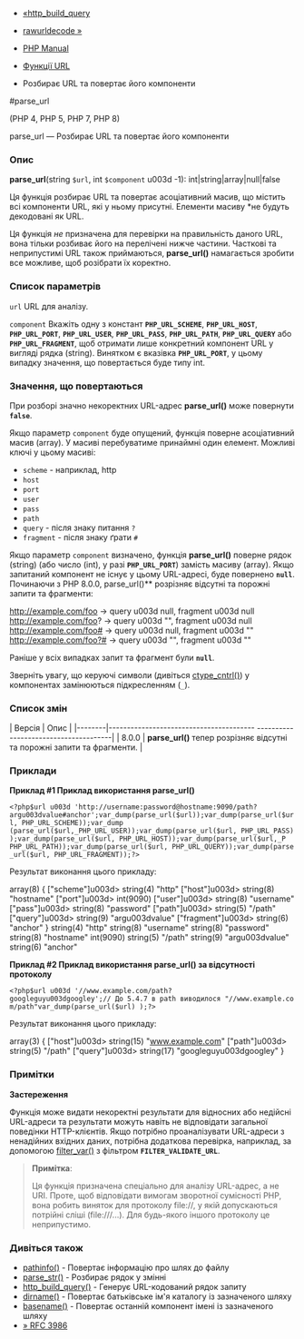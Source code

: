 - [«http_build_query](function.http-build-query.md)
- [rawurldecode »](function.rawurldecode.md)

- [PHP Manual](index.md)
- [Функції URL](ref.url.md)
- Розбирає URL та повертає його компоненти

#parse_url

(PHP 4, PHP 5, PHP 7, PHP 8)

parse_url — Розбирає URL та повертає його компоненти

### Опис

**parse_url**(string `$url`, int `$component` u003d -1):
int\|string\|array\|null\|false

Ця функція розбирає URL та повертає асоціативний масив, що містить
всі компоненти URL, які у ньому присутні. Елементи масиву *не
будуть декодовані як URL.

Ця функція *не* призначена для перевірки на правильність даного URL,
вона тільки розбиває його на перелічені нижче частини. Часткові та
неприпустимі URL також приймаються, **parse_url()** намагається зробити все
можливе, щоб розібрати їх коректно.

### Список параметрів

`url`
URL для аналізу.



`component`
Вкажіть одну з констант **`PHP_URL_SCHEME`**, **`PHP_URL_HOST`**,
**`PHP_URL_PORT`**, **`PHP_URL_USER`**, **`PHP_URL_PASS`**,
**`PHP_URL_PATH`**, **`PHP_URL_QUERY`** або **`PHP_URL_FRAGMENT`**,
щоб отримати лише конкретний компонент URL у вигляді рядка (string).
Винятком є вказівка **`PHP_URL_PORT`**, у цьому випадку
значення, що повертається буде типу int.

### Значення, що повертаються

При розборі значно некоректних URL-адрес **parse_url()** може
повернути **`false`**.

Якщо параметр `component` буде опущений, функція поверне асоціативний
масив (array). У масиві перебуватиме принаймні один елемент.
Можливі ключі у цьому масиві:

- `scheme` - наприклад, http
- `host`
- `port`
- `user`
- `pass`
- `path`
- `query` - після знаку питання `?`
- `fragment` - після знаку ґрати `#`

Якщо параметр `component` визначено, функція **parse_url()** поверне
рядок (string) (або число (int), у разі **`PHP_URL_PORT`**) замість
масиву (array). Якщо запитаний компонент не існує у цьому URL-адресі,
буде повернено **`null`**. Починаючи з PHP 8.0.0, parse_url()**
розрізняє відсутні та порожні запити та фрагменти:

http://example.com/foo → query u003d null, fragment u003d null
http://example.com/foo? → query u003d "", fragment u003d null
http://example.com/foo# → query u003d null, fragment u003d ""
http://example.com/foo?# → query u003d "", fragment u003d ""

Раніше у всіх випадках запит та фрагмент були **`null`**.

Зверніть увагу, що керуючі символи (дивіться
[ctype_cntrl()](function.ctype-cntrl.md)) у компонентах замінюються
підкресленням (`_`).

### Список змін

| Версія | Опис |
|--------|---------------------------------------- --------------------------------------|
| 8.0.0 | **parse_url()** тепер розрізняє відсутні та порожні запити та фрагменти. |

### Приклади

**Приклад #1 Приклад використання **parse_url()****

` <?php$url u003d 'http://username:password@hostname:9090/path?argu003dvalue#anchor';var_dump(parse_url($url));var_dump(parse_url($url, PHP_URL_SCHEME));var_dump (parse_url($url,_PHP_URL_USER));var_dump(parse_url($url, PHP_URL_PASS));var_dump(parse_url($url, PHP_URL_HOST));var_dump(parse_url($url,_P PHP_URL_PATH));var_dump(parse_url($url, PHP_URL_QUERY));var_dump(parse_url($url, PHP_URL_FRAGMENT));?> `

Результат виконання цього прикладу:

array(8) {
["scheme"]u003d>
string(4) "http"
["host"]u003d>
string(8) "hostname"
["port"]u003d>
int(9090)
["user"]u003d>
string(8) "username"
["pass"]u003d>
string(8) "password"
["path"]u003d>
string(5) "/path"
["query"]u003d>
string(9) "argu003dvalue"
["fragment"]u003d>
string(6) "anchor"
}
string(4) "http"
string(8) "username"
string(8) "password"
string(8) "hostname"
int(9090)
string(5) "/path"
string(9) "argu003dvalue"
string(6) "anchor"

**Приклад #2 Приклад використання **parse_url()** за відсутності
протоколу**

` <?php$url u003d '//www.example.com/path?googleguyu003dgoogley';// До 5.4.7 в path виводилося "//www.example.com/path"var_dump(parse_url($url) );?> `

Результат виконання цього прикладу:

array(3) {
["host"]u003d>
string(15) "www.example.com"
["path"]u003d>
string(5) "/path"
["query"]u003d>
string(17) "googleguyu003dgoogley"
}

### Примітки

**Застереження**

Функція може видати некоректні результати для відносних або
недійсні URL-адреси та результати можуть навіть не відповідати
загальної поведінки HTTP-клієнтів. Якщо потрібно проаналізувати
URL-адреси з ненадійних вхідних даних, потрібна додаткова
перевірка, наприклад, за допомогою [filter_var()](function.filter-var.md) з
фільтром **`FILTER_VALIDATE_URL`**.

> **Примітка**:
>
> Ця функція призначена спеціально для аналізу URL-адрес, а не
> URI. Проте, щоб відповідати вимогам зворотної сумісності
> PHP, вона робить виняток для протоколу file://, у якій
> допускаються потрійні сліші (file:///...). Для будь-якого іншого протоколу
> це неприпустимо.

### Дивіться також

- [pathinfo()](function.pathinfo.md) - Повертає інформацію про шлях
до файлу
- [parse_str()](function.parse-str.md) - Розбирає рядок у
змінні
- [http_build_query()](function.http-build-query.md) - Генерує
URL-кодований рядок запиту
- [dirname()](function.dirname.md) - Повертає батьківське ім'я
каталогу із зазначеного шляху
- [basename()](function.basename.md) - Повертає останній
компонент імені із зазначеного шляху
- [» RFC 3986](http://www.faqs.org/rfcs/rfc3986)

